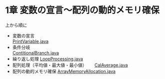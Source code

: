 # 1章 変数の宣言～配列の動的メモリ確保

上から順に

- 変数の宣言  
[PrintVariable.java](PrintVariable.java)
- 条件分岐  
[ContitionalBranch.java](ConditionalBranch.java)
- 繰り返し処理
[LoopProcessing.java](LoopProcessing.java)
- 配列処理（平均値・最大値・最小値）　　
[CalAverage.java](CalAverage.java)
- 配列の動的メモリ確保
[ArrayMemoryAllocation.java](ArrayMemoryAllocation.java)